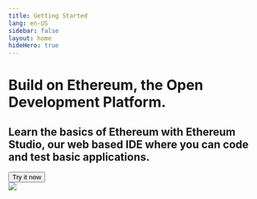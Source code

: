 ```yaml
---
title: Getting Started
lang: en-US
sidebar: false
layout: home
hideHero: true
---
```


<div class="gettingstarted">
  <div class="center">
    <h1> Build on Ethereum, the Open Development Platform.
    </h1>

  <h2> Learn the basics of Ethereum with Ethereum Studio, our web based IDE where you can code and test basic applications.</h2>
  <a href="https://studio.ethereum.org" target="blank">
  <button class="try-button"> Try it now</button>
  </a>
  <div class="terminal-gif">
  <img src="/terminal.png" />
  </div>
  </div>
</div>
